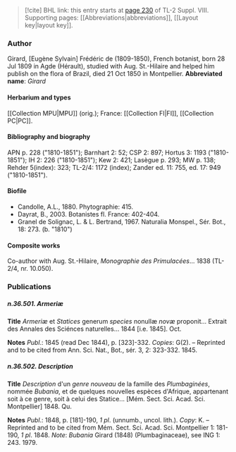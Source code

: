 > [!cite] BHL link: this entry starts at [page 230](https://www.biodiversitylibrary.org/page/33258708) of TL-2 Suppl. VIII.
> Supporting pages: [[Abbreviations|abbreviations]], [[Layout key|layout key]].

### Author

Girard, \[Eugène Sylvain\] Frédéric de (1809-1850), French botanist, born 28 Jul 1809 in Agde (Hérault), studied with Aug. St.-Hilaire and helped him publish on the flora of Brazil, died 21 Oct 1850 in Montpellier. 
**Abbreviated name**: *Girard*

#### Herbarium and types

[[Collection MPU|MPU]] (orig.); France: [[Collection FI|FI]], [[Collection PC|PC]].

#### Bibliography and biography

APN p. 228 ("1810-1851"); Barnhart 2: 52; CSP 2: 897; Hortus 3: 1193 ("1810-1851"); IH 2: 226 ("1810-1851"); Kew 2: 421; Lasègue p. 293; MW p. 138; Rehder 5(index): 323; TL-2/4: 1172 (index); Zander ed. 11: 755, ed. 17: 949 ("1810-1851").

#### Biofile

- Candolle, A.L., 1880. Phytographie: 415.
- Dayrat, B., 2003. Botanistes fl. France: 402-404.
- Granel de Solignac, L. & L. Bertrand, 1967. Naturalia Monspel., Sér. Bot., 18: 273. (b. "1810")

#### Composite works

Co-author with Aug. St.-Hilaire, *Monographie des Primulacées*... 1838 (TL-2/4, nr. 10.050).

### Publications

##### n.36.501. Armeriæ

**Title**
*Armeriæ* et *Statices* generum *species* nonullæ *novæ* proponit... Extrait des Annales des Sciénces naturelles... 1844 \[i.e. 1845\]. Oct.

**Notes**
*Publ*.: 1845 (read Dec 1844), p. \[323\]-332. *Copies*: G(2). – Reprinted and to be cited from Ann. Sci. Nat., Bot., sér. 3, 2: 323-332. 1845.

##### n.36.502. Description

**Title**
*Description* d'un *genre nouveau* de la famille des *Plumbaginées*, nommée *Bubania*, et de quelques nouvelles espèces d'Afrique, appartenant soit à ce genre, soit à celui des Statice... \[Mém. Sect. Sci. Acad. Sci. Montpellier\] 1848. Qu.

**Notes**
*Publ*.: 1848, p. \[181\]-190, *1 pl*. (unnumb., uncol. lith.). *Copy*: K. – Reprinted and to be cited from Mém. Sect. Sci. Acad. Sci. Montpellier 1: 181-190, *1 pl*. 1848.
*Note*: *Bubania* Girard (1848) (Plumbaginaceae), see ING 1: 243. 1979.

